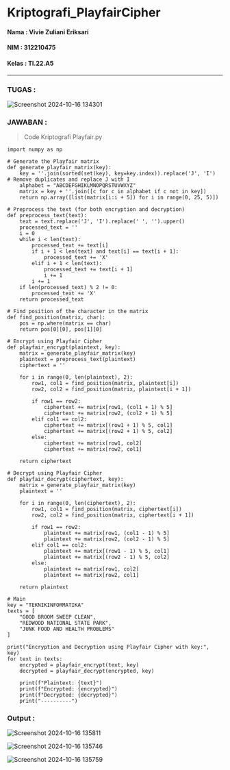 # Kriptografi_PlayfairCipher

#### Nama : Vivie Zuliani Eriksari
#### NIM : 312210475
#### Kelas : TI.22.A5

---
### TUGAS :

![Screenshot 2024-10-16 134301](https://github.com/user-attachments/assets/aec50503-251a-4878-8e6e-e6538aaf5a83)

### JAWABAN :
> Code Kriptografi Playfair.py
```
import numpy as np

# Generate the Playfair matrix
def generate_playfair_matrix(key):
    key = ''.join(sorted(set(key), key=key.index)).replace('J', 'I')  # Remove duplicates and replace J with I
    alphabet = "ABCDEFGHIKLMNOPQRSTUVWXYZ"
    matrix = key + ''.join([c for c in alphabet if c not in key])
    return np.array([list(matrix[i:i + 5]) for i in range(0, 25, 5)])

# Preprocess the text (for both encryption and decryption)
def preprocess_text(text):
    text = text.replace('J', 'I').replace(' ', '').upper()
    processed_text = ''
    i = 0
    while i < len(text):
        processed_text += text[i]
        if i + 1 < len(text) and text[i] == text[i + 1]:
            processed_text += 'X'
        elif i + 1 < len(text):
            processed_text += text[i + 1]
            i += 1
        i += 1
    if len(processed_text) % 2 != 0:
        processed_text += 'X'
    return processed_text

# Find position of the character in the matrix
def find_position(matrix, char):
    pos = np.where(matrix == char)
    return pos[0][0], pos[1][0]

# Encrypt using Playfair Cipher
def playfair_encrypt(plaintext, key):
    matrix = generate_playfair_matrix(key)
    plaintext = preprocess_text(plaintext)
    ciphertext = ''
    
    for i in range(0, len(plaintext), 2):
        row1, col1 = find_position(matrix, plaintext[i])
        row2, col2 = find_position(matrix, plaintext[i + 1])
        
        if row1 == row2:
            ciphertext += matrix[row1, (col1 + 1) % 5]
            ciphertext += matrix[row2, (col2 + 1) % 5]
        elif col1 == col2:
            ciphertext += matrix[(row1 + 1) % 5, col1]
            ciphertext += matrix[(row2 + 1) % 5, col2]
        else:
            ciphertext += matrix[row1, col2]
            ciphertext += matrix[row2, col1]
    
    return ciphertext

# Decrypt using Playfair Cipher
def playfair_decrypt(ciphertext, key):
    matrix = generate_playfair_matrix(key)
    plaintext = ''
    
    for i in range(0, len(ciphertext), 2):
        row1, col1 = find_position(matrix, ciphertext[i])
        row2, col2 = find_position(matrix, ciphertext[i + 1])
        
        if row1 == row2:
            plaintext += matrix[row1, (col1 - 1) % 5]
            plaintext += matrix[row2, (col2 - 1) % 5]
        elif col1 == col2:
            plaintext += matrix[(row1 - 1) % 5, col1]
            plaintext += matrix[(row2 - 1) % 5, col2]
        else:
            plaintext += matrix[row1, col2]
            plaintext += matrix[row2, col1]
    
    return plaintext

# Main
key = "TEKNIKINFORMATIKA"
texts = [
    "GOOD BROOM SWEEP CLEAN",
    "REDWOOD NATIONAL STATE PARK",
    "JUNK FOOD AND HEALTH PROBLEMS"
]

print("Encryption and Decryption using Playfair Cipher with key:", key)
for text in texts:
    encrypted = playfair_encrypt(text, key)
    decrypted = playfair_decrypt(encrypted, key)
    
    print(f"Plaintext: {text}")
    print(f"Encrypted: {encrypted}")
    print(f"Decrypted: {decrypted}")
    print("----------")
```
  


### Output :

![Screenshot 2024-10-16 135811](https://github.com/user-attachments/assets/cd63fc4b-be41-4cda-9653-3d2997bde109)


![Screenshot 2024-10-16 135746](https://github.com/user-attachments/assets/1cc78658-59f8-4a9c-aebc-da7179f5da30)

![Screenshot 2024-10-16 135759](https://github.com/user-attachments/assets/54d68c6b-1703-4432-87a4-37c92f76f02d)





